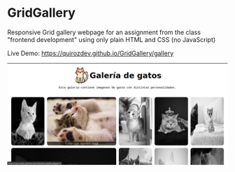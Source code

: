 # GridGallery

Responsive Grid gallery webpage for an assignment from the class "frontend development" using only plain
HTML and CSS (no JavaScript)

Live Demo: <a href="https://quirozdev.github.io/GridGallery/gallery" target="_blank">https://quirozdev.github.io/GridGallery/gallery</a>

<img src="./screenshot.png" alt="Project Screenshot" />
